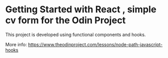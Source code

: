 # Getting Started with React , simple cv form for the Odin Project

This project is developed using functional components and hooks.

More info: <https://www.theodinproject.com/lessons/node-path-javascript-hooks>
